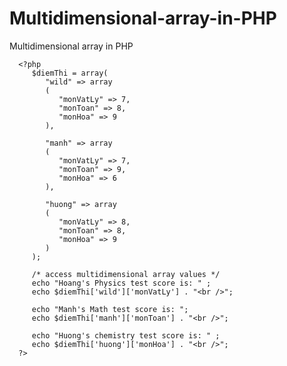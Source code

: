 # Multidimensional-array-in-PHP
Multidimensional array in PHP
<html>
   <body>
      
      <?php
         $diemThi = array(
            "wild" => array
            (
               "monVatLy" => 7,
               "monToan" => 8,
               "monHoa" => 9
            ),
            
            "manh" => array
            (
               "monVatLy" => 7,
               "monToan" => 9,
               "monHoa" => 6
            ),
            
            "huong" => array
            (
               "monVatLy" => 8,
               "monToan" => 8,
               "monHoa" => 9
            )
         );
         
         /* access multidimensional array values ​​*/
         echo "Hoang's Physics test score is: " ;
         echo $diemThi['wild']['monVatLy'] . "<br />";
         
         echo "Manh's Math test score is: ";
         echo $diemThi['manh']['monToan'] . "<br />";
         
         echo "Huong's chemistry test score is: " ;
         echo $diemThi['huong']['monHoa'] . "<br />";
      ?>
   
   </body>
</html>
